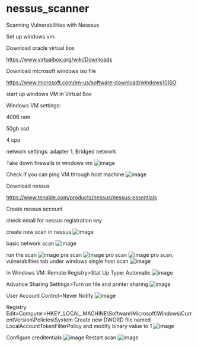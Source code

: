 # nessus_scanner
Scanning Vulnerabilities with Nesssus

Set up windows vm:

Download oracle virtual box

https://www.virtualbox.org/wiki/Downloads

Download microsoft windows iso file

https://www.microsoft.com/en-us/software-download/windows10ISO

start up windows VM in Virtual Box

Windows VM settings:

4096 ram

50gb ssd

4 cpu

network settings: adapter 1, Bridged network

Take down firewalls in windows vm
![image](https://github.com/ccafer/nessus_scanner/assets/61919465/92334a9d-7ec2-46cd-891d-0617d77eed5c)

Check if you can ping VM through host machine
![image](https://github.com/ccafer/nessus_scanner/assets/61919465/4184451e-3dc4-4f57-b5cb-41b8247d786d)

Download nessus

https://www.tenable.com/products/nessus/nessus-essentials

Create nessus account

check email for nessus registration key

create new scan in nessus 
![image](https://github.com/ccafer/nessus_scanner/assets/61919465/a7f95d0a-7420-40e8-8d32-ee4bf5a0fe4a)

basic network scan
![image](https://github.com/ccafer/nessus_scanner/assets/61919465/28a59913-b8ca-4fd1-b229-d49d7e6a57e2)

run the scan
![image](https://github.com/ccafer/nessus_scanner/assets/61919465/50aab9c3-c9a8-4e1a-addf-22aedfd8f414)
pre scan
![image](https://github.com/ccafer/nessus_scanner/assets/61919465/756b6c7a-a831-4554-9f5a-a29932088ad7)
pro scan
![image](https://github.com/ccafer/nessus_scanner/assets/61919465/37298e6a-8ffc-4934-a768-8d2772fb1648)
pro scan, vulnerabilties tab under windows single host scan
![image](https://github.com/ccafer/nessus_scanner/assets/61919465/f22e13a8-b402-41f2-9726-a572baa61087)



In Windows VM: 
Remote Registry>Stat Up Type: Automatic
![image](https://github.com/ccafer/nessus_scanner/assets/61919465/643ec37e-9e1d-4b5d-be4f-bf6d7f231f68)

Advance Sharing Settings>Turn on file and printer sharing 
![image](https://github.com/ccafer/nessus_scanner/assets/61919465/dc4e0969-7287-488d-81be-5c861c2fd477)

User Account Control>Never Notify
![image](https://github.com/ccafer/nessus_scanner/assets/61919465/c057180f-e54c-429e-8fd7-b30cff15cf38)

Registry Edit>Computer>HKEY_LOCAL_MACHINE\Software\Microsoft\Windows\CurrentVersion\Policies\System
Create new DWORD file named LocalAccountTokenFilterPolicy and modify binary value to 1
![image](https://github.com/ccafer/nessus_scanner/assets/61919465/78ac9427-cf6f-4935-b750-441f52e21607)

Configure creditentials 
![image](https://github.com/ccafer/nessus_scanner/assets/61919465/370eb025-bbf7-44ff-8c14-c4a1d2b72ba8)
Restart scan
![image](https://github.com/ccafer/nessus_scanner/assets/61919465/3e988754-85e6-4e27-9691-15f818208f4f)







